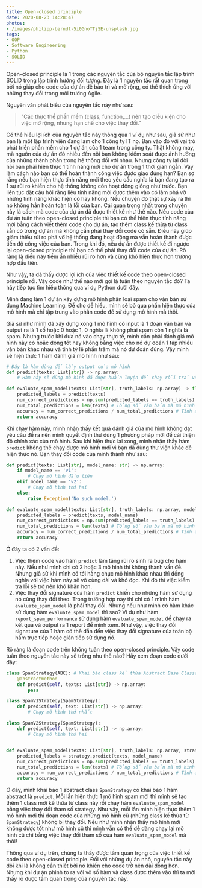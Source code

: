 ```yaml
---
title: Open-closed principle
date: 2020-08-23 14:28:47
photos:
- /images/philipp-berndt-5i0GnoTTjSE-unsplash.jpg
tags:
- OOP
- Software Engineering
- Python
- SOLID
---
```


Open-closed principle là 1 trong các nguyên tắc của bộ nguyên tắc lập trình SOLID trong lập trình hướng đối tượng. Đây là 1 nguyên tắc rất quan trọng bởi nó giúp cho code của dự án dễ bảo trì và mở rộng, có thể thích ứng với những thay đổi trong môi trường Agile.

Nguyên văn phát biểu của nguyên tắc này như sau:

> "Các thực thể phần mềm (class, function,...) nên tạo điều kiện cho việc mở rộng, nhưng hạn chế cho việc thay đổi."

Có thể hiểu lợi ích của nguyên tắc này thông qua 1 ví dụ như sau, giả sử như bạn là một lập trình viên đang làm cho 1 công ty IT nọ. Bạn vào đó với vai trò phát triển phần mềm cho 1 dự án của 1 team trong công ty. Thật không may, mã nguồn của dự án đó nhiều đến nỗi bạn không kiểm soát được ảnh hưởng của những thành phần trong hệ thống đối với nhau. Nhưng công ty lại đòi hỏi bạn phải hiện thực 1 tính năng mới cho dự án trong 1 thời gian ngắn. Vậy làm cách nào bạn có thể hoàn thành công việc được giao đúng hạn? Bạn sợ rằng nếu bạn hiện thực tính năng mới theo yêu cầu nghĩa là bạn đang tạo ra 1 sự rủi ro khiển cho hệ thống không còn hoạt động giống như trước. Bạn liên tục đặt câu hỏi rằng liệu tính năng mới được thêm vào có làm phá vỡ những tính năng khác hiện có hay không. Nếu chuyện đó thật sự xảy ra thì nó không hẳn hoàn toàn là lỗi của bạn. Cái quan trọng nhất trong chuyện này là cách mà code của dự án đã được thiết kế như thế nào. Nếu code của dự án tuân theo open-closed principle thì bạn có thể hiện thực tính năng mới bằng cách viết thêm code cho dự án, tạo thêm class kế thừa từ class sẵn có trong dự án mà không cần phải thay đổi code có sẵn. Điều này giúp giảm thiểu rủi ro phá vỡ hệ thống đang hoạt động mà vẫn hoàn thành được tiến độ công việc của bạn. Trong khi đó, nếu dự án được thiết kế đi ngược lại open-closed principle thì bạn có thể phải thay đổi code của dự án. Rõ ràng là điều này tiềm ẩn nhiều rủi ro hơn và cũng khó hiện thực hơn trường hợp đầu tiên.

Như vậy, ta đã thấy được lợi ích của việc thiết kế code theo open-closed principle rồi. Vậy code như thế nào mới gọi là tuân theo nguyên tắc đó? Ta hãy tiếp tục tìm hiểu thông qua ví dụ Python dưới đây.

Mình đang làm 1 dự án xây dựng mô hình phân loại spam cho văn bản sử dụng Machine Learning. Để cho dễ hiểu, mình sẽ bỏ qua phần hiện thực của mô hình mà chỉ tập trung vào phần code để sử dụng mô hình mà thôi.

Giả sử như mình đã xây dựng xong 1 mô hình có input là 1 đoạn văn bản và output ra là 1 số hoặc 0 hoặc 1, 0 nghĩa là không phải spam còn 1 nghĩa là spam. Nhưng trước khi đưa nó vào chạy thực tế, mình cần phải đánh giá mô hình này có hoặc động tốt hay không bằng việc cho nó dự đoán 1 tập nhiều văn bản khác nhau và tính tỷ lệ phần trăm mà nó dự đoán đúng. Vậy mình sẽ hiện thực 1 hàm đánh giá mô hình như sau:

``` python
# Đây là hàm dùng để lấy output của mô hình
def predict(texts: List[str]) -> np.array:
    # Hàm này sẽ dùng mô hình đã được huấn luyện để chạy rồi trả về kết quả của mô hình

def evaluate_spam_model(texts: List[str], truth_labels: np.array) -> float:
    predicted_labels = predict(texts)
    num_correct_predictions = np.sum(predicted_labels == truth_labels) # Tính số lần mà mô hình dự đoán đúng
    num_total_predictions = len(texts) # Tổng số văn bản mà mô hình dự đoán.
    accuracy = num_correct_predictions / num_total_predictions # Tính accuracy của mô hình
    return accuracy
```

Khi chạy hàm này, mình nhận thấy kết quả đánh giá của mô hình không đạt yêu cầu đề ra nên mình quyết định thử dùng 1 phương pháp mới để cải thiện độ chính xác của mô hình. Sau khi hiện thực lại xong, mình nhận thấy hàm `predict` không thể chạy được mô hình mới vì bạn đã dùng thư viện khác để hiện thực nó. Bạn thay đổi code của mình thành như sau:

``` python
def predict(texts: List[str], model_name: str) -> np.array:
    if model_name == 'v1':
        # Chạy mô hình đầu tiên
    elif model_name == 'v2':
        # Chạy mô hình thứ hai
    else:
        raise Exception('No such model.')

def evaluate_spam_model(texts: List[str], truth_labels: np.array, model_name: str) -> float:
    predicted_labels = predict(texts, model_name)
    num_correct_predictions = np.sum(predicted_labels == truth_labels) # Tính số lần mà mô hình dự đoán đúng
    num_total_predictions = len(texts) # Tổng số văn bản mà mô hình dự đoán.
    accuracy = num_correct_predictions / num_total_predictions # Tính accuracy của mô hình
    return accuracy
```

Ở đây ta có 2 vấn đề:
1. Việc thêm code vào hàm `predict` làm tăng rủi ro sinh ra bug cho hàm này. Nếu như mình chỉ có 2 hoặc 3 mô hình thì không thành vấn đề. Nhưng giả sử khi mình có tới hàng chục mô hình khác nhau thì đồng nghĩa với việc hàm này sẽ vô cùng dài và khó đọc. Khi đó thì việc kiểm tra lỗi sẽ trở nên khó khăn hơn.
2. Việc thay đổi signature của hàm `predict` khiến cho những hàm sử dụng nó cũng thay đổi theo. Trong trường hợp này thì chỉ có 1 mình hàm `evaluate_spam_model` là phải thay đổi. Nhưng nếu như mình có hàm khác sử dụng hàm `evaluate_spam_model` thì sao? Ví dụ như hàm `report_spam_performance` sử dụng hàm `evaluate_spam_model` để chạy ra kết quả và output ra 1 report để mình xem. Như vậy, việc thay đổi signature của 1 hàm có thể dẫn đến việc thay đổi signature của toàn bộ hàm trực tiếp hoặc gián tiếp sử dụng nó.

Rõ ràng là đoạn code trên không tuân theo open-closed principle. Vậy code tuân theo nguyên tắc này sẽ trông như thế nào? Hãy xem đoạn code dưới đây:

``` python
class SpamStrategy(ABC): # Khai báo class kế thừa Abstract Base Classes. Link: https://docs.python.org/3/library/abc.html#abc.ABC
    @abstractmethod
    def predict(self, texts: List[str]) -> np.array:
        pass

class SpamV1Strategy(SpamStrategy):
    def predict(self, text: List[str]) -> np.array:
        # Chạy mô hình thứ nhất

class SpamV2Strategy(SpamStrategy):
    def predict(self, text: List[str]) -> np.array:
        # Chạy mô hình thứ hai


def evaluate_spam_model(texts: List[str], truth_labels: np.array, strategy: SpamStrategy):
    predicted_labels = strategy.predict(texts, model_name)
    num_correct_predictions = np.sum(predicted_labels == truth_labels) # Tính số lần mà mô hình dự đoán đúng
    num_total_predictions = len(texts) # Tổng số văn bản mà mô hình dự đoán.
    accuracy = num_correct_predictions / num_total_predictions # Tính accuracy của mô hình
    return accuracy
```

Ở đây, mình khai báo 1 abstract class `SpamStrategy` có khai báo 1 hàm abstract là `predict`. Mỗi lần hiện thực 1 mô hình spam mới thì mình sẽ tạo thêm 1 class mới kế thừa từ class này rồi chạy hàm `evaluate_spam_model` bằng việc thay đổi tham số strategy. Như vậy, mỗi lần mình hiện thực thêm 1 mô hình mới thì đoạn code của những mô hình cũ (những class kế thừa từ `SpamStrategy`) không bị thay đổi. Nếu như mình nhận thấy mô hình mới không được tốt như mô hình cũ thì mình vẫn có thể dễ dàng chạy lại mô hình cũ chỉ bằng việc thay đổi tham số của hàm `evaluate_spam_model` mà thôi!

Thông qua ví dụ trên, chúng ta thấy được tầm quan trọng của việc thiết kế code theo open-closed principle. Đối với những dự án nhỏ, nguyên tắc này đôi khi là không cần thiết bởi nó khiến cho code trở nên dài dòng hơn. Nhưng khi dự án phình to ra với vô số hàm và class được thêm vào thì ta mới thấy rõ được tầm quan trọng của nguyên tác này.